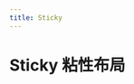 ```yaml
---
title: Sticky
---
```


# Sticky 粘性布局

<ClientOnly>
  <wlin-sticky-demo1></wlin-sticky-demo1>
</ClientOnly>